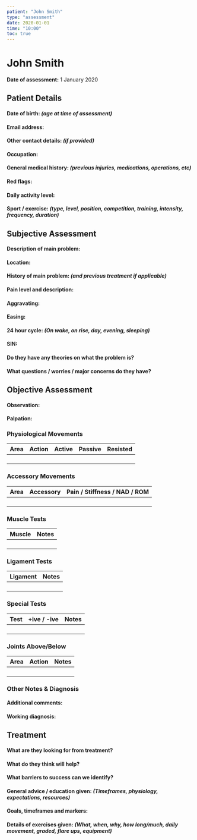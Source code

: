 ```yaml
---
patient: "John Smith"
type: "assessment"
date: 2020-01-01
time: "10:00"
toc: true
---
```


# John Smith

**Date of assessment:** 1 January 2020

## Patient Details

#### Date of birth: *(age at time of assessment)*

#### Email address:

#### Other contact details: *(if provided)*

#### Occupation:

#### General medical history: *(previous injuries, medications, operations, etc)*

#### Red flags:

#### Daily activity level:

#### Sport / exercise: *(type, level, position, competition, training, intensity, frequency,  duration)*

## Subjective Assessment

#### Description of main problem:

#### Location:

#### History of main problem: *(and previous treatment if applicable)*

#### Pain level and description:

#### Aggravating:

#### Easing:

#### 24 hour cycle: *(On wake, on rise, day, evening, sleeping)*

#### SIN:

#### Do they have any theories on what the problem is?

#### What questions / worries / major concerns do they have?

## Objective Assessment

#### Observation:

#### Palpation:

### Physiological Movements

| Area | Action | Active | Passive | Resisted |
| ---- | ------ | ------ | ------- | -------- |
|      |        |        |         |          |
|      |        |        |         |          |
|      |        |        |         |          |
|      |        |        |         |          |

### Accessory Movements

| Area | Accessory | Pain / Stiffness / NAD / ROM |
| ---- | --------- | ---------------------------- |
|      |           |                              |
|      |           |                              |
|      |           |                              |
|      |           |                              |

### Muscle Tests

| Muscle | Notes |
| ------ | ----- |
|        |       |
|        |       |
|        |       |
|        |       |

### Ligament Tests

| Ligament | Notes |
| -------- | ----- |
|          |       |
|          |       |
|          |       |
|          |       |

### Special Tests

| Test | +ive / -ive | Notes |
| ---- | ----------- | ----- |
|      |             |       |
|      |             |       |
|      |             |       |
|      |             |       |

### Joints Above/Below

| Area | Action | Notes |
| ---- | ------ | ----- |
|      |        |       |
|      |        |       |
|      |        |       |
|      |        |       |

### Other Notes & Diagnosis

#### Additional comments:

#### Working diagnosis:

## Treatment

#### What are they looking for from treatment?

#### What do they think will help?

#### What barriers to success can we identify?

#### General advice / education given: *(Timeframes, physiology, expectations, resources)*

#### Goals, timeframes and markers:

#### Details of exercises given: *(What, when, why, how long/much, daily movement, graded, flare ups, equipment)*
